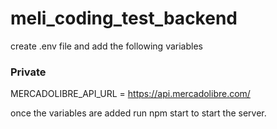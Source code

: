 # meli_coding_test_backend

create .env file and add the following variables 

### Private

MERCADOLIBRE_API_URL = https://api.mercadolibre.com/

once the variables are added run npm start to start the server.
